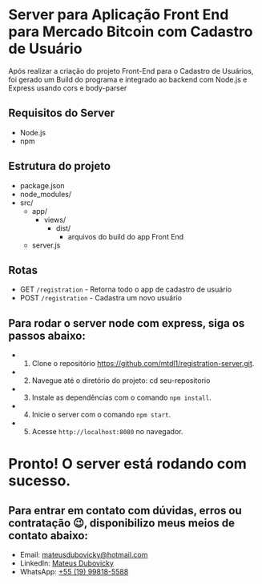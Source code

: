 # Server para Aplicação Front End para Mercado Bitcoin com Cadastro de Usuário
Após realizar a criação do projeto Front-End para o Cadastro de Usuários, foi gerado um Build do programa e integrado ao backend com Node.js e Express usando cors e body-parser

## Requisitos do Server
- Node.js
- npm

## Estrutura do projeto
- package.json
- node_modules/
- src/
  - app/
      - views/
        - dist/
          - arquivos do build do app Front End
  - server.js

## Rotas
- GET `/registration` - Retorna todo o app de cadastro de usuário
- POST `/registration` - Cadastra um novo usuário

## Para rodar o server node com express, siga os passos abaixo:

- 1. Clone o repositório https://github.com/mtdl1/registration-server.git.
- 2. Navegue até o diretório do projeto: cd seu-repositorio
- 3. Instale as dependências com o comando `npm install`.
- 4. Inicie o server com o comando `npm start`.
- 5. Acesse `http://localhost:8080` no navegador.

# Pronto! O server está rodando com sucesso.

## Para entrar em contato com dúvidas, erros ou contratação 😉, disponibilizo meus meios de contato abaixo:
- Email: mateusdubovicky@hotmail.com
- LinkedIn: [Mateus Dubovicky](https://www.linkedin.com/in/mateus-dubovicky/)
- WhatsApp: [+55 (19) 99818-5588](https://wa.me/5519998185588?text=Vim%20pelo%20Readme)